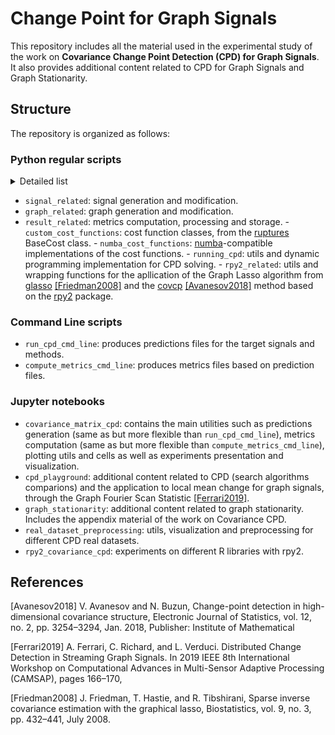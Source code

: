 # Change Point for Graph Signals

This repository includes all the material used in the experimental study of the work on **Covariance Change Point Detection (CPD) for Graph Signals**. It also provides additional content related to CPD for Graph Signals and Graph Stationarity.

## Structure

The repository is organized as follows:

### Python regular scripts

<details><summary>Detailed list</summary>
    <ul>
        <li><a href='https://github.com/evenmatencio/graph-signals-change-point-detection/blob/main/utils.py'>utils</a>: file writing and processing.</li>
        <li>[signal_related](signal_related.py): signal generation and modification.</li>
    </ul>
</details>



- `signal_related`: signal generation and modification. 
- `graph_related`: graph generation and modification.
- `result_related`: metrics computation, processing and storage.
        - `custom_cost_functions`: cost function classes, from the [ruptures](https://centre-borelli.github.io/ruptures-docs/) BaseCost class. 
        - `numba_cost_functions`: [numba](https://numba.pydata.org/)-compatible implementations of the cost functions.
        - `running_cpd`: utils and dynamic programming implementation for CPD solving.
        - `rpy2_related`: utils and wrapping functions for the apllication of the Graph Lasso algorithm from [glasso](https://cran.r-project.org/web/packages/glasso/index.html) [[Friedman2008]](Friedman2008) and the [covcp](https://github.com/akopich/covcp) [[Avanesov2018]](#Avanesov2018) method based on the [rpy2](https://centre-borelli.github.io/ruptures-docs/) package.

### Command Line scripts

- `run_cpd_cmd_line`: produces predictions files for the target signals and methods.
- `compute_metrics_cmd_line`: produces metrics files based on prediction files. 


### Jupyter notebooks

- `covariance_matrix_cpd`: contains the main utilities such as predictions generation (same as but more flexible than `run_cpd_cmd_line`), metrics computation (same as but more flexible than `compute_metrics_cmd_line`), plotting utils and cells as well as experiments presentation and visualization.
- `cpd_playground`: additional content related to CPD (search algorithms comparions) and the application to local mean change for graph signals, through the Graph Fourier Scan Statistic [[Ferrari2019]](#Ferrari2019).
- `graph_stationarity`: additional content related to graph stationarity. Includes the appendix material of the work on Covariance CPD.
- `real_dataset_preprocessing`: utils, visualization and preprocessing for different CPD real datasets.
- `rpy2_covariance_cpd`: experiments on different R libraries with rpy2.




## References

<a id="Avanesov2018">[Avanesov2018]</a>
V. Avanesov  and N. Buzun, Change-point detection in high-dimensional covariance structure, Electronic Journal of Statistics, vol. 12, no. 2, pp. 3254–3294, Jan. 2018, Publisher: Institute of Mathematical

<a id="Ferrari2019">[Ferrari2019]</a>
A. Ferrari, C. Richard, and L. Verduci. Distributed Change Detection in Streaming Graph Signals. In 2019 IEEE 8th International Workshop on Computational Advances in Multi-Sensor Adaptive Processing (CAMSAP), pages 166–170,

<a id="Friedman2008">[Friedman2008]</a>
J. Friedman, T. Hastie, and R. Tibshirani, Sparse inverse covariance estimation with the
graphical lasso, Biostatistics, vol. 9, no. 3, pp. 432–441, July 2008.








